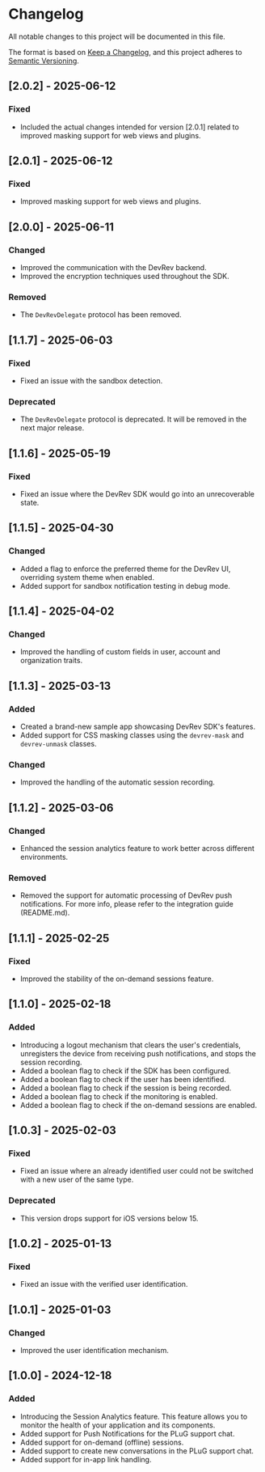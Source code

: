# Changelog

All notable changes to this project will be documented in this file.

The format is based on [Keep a Changelog](https://keepachangelog.com/en/1.0.0/),
and this project adheres to [Semantic Versioning](https://semver.org/spec/v2.0.0.html).

## [2.0.2] - 2025-06-12

### Fixed
- Included the actual changes intended for version [2.0.1] related to improved masking support for web views and plugins.

## [2.0.1] - 2025-06-12

### Fixed
- Improved masking support for web views and plugins.

## [2.0.0] - 2025-06-11

### Changed
- Improved the communication with the DevRev backend.
- Improved the encryption techniques used throughout the SDK.

### Removed
- The `DevRevDelegate` protocol has been removed.

## [1.1.7] - 2025-06-03

### Fixed
- Fixed an issue with the sandbox detection.

### Deprecated
- The `DevRevDelegate` protocol is deprecated. It will be removed in the next major release.

## [1.1.6] - 2025-05-19

### Fixed
- Fixed an issue where the DevRev SDK would go into an unrecoverable state.

## [1.1.5] - 2025-04-30

### Changed
- Added a flag to enforce the preferred theme for the DevRev UI, overriding system theme when enabled.
- Added support for sandbox notification testing in debug mode.

## [1.1.4] - 2025-04-02

### Changed
- Improved the handling of custom fields in user, account and organization traits.

## [1.1.3] - 2025-03-13

### Added
- Created a brand-new sample app showcasing DevRev SDK's features.
- Added support for CSS masking classes using the `devrev-mask` and `devrev-unmask` classes.

### Changed
- Improved the handling of the automatic session recording.

## [1.1.2] - 2025-03-06

### Changed
- Enhanced the session analytics feature to work better across different environments.

### Removed
- Removed the support for automatic processing of DevRev push notifications. For more info, please refer to the integration guide (README.md).

## [1.1.1] - 2025-02-25

### Fixed
- Improved the stability of the on-demand sessions feature.

## [1.1.0] - 2025-02-18

### Added
- Introducing a logout mechanism that clears the user's credentials, unregisters the device from receiving push notifications, and stops the session recording.
- Added a boolean flag to check if the SDK has been configured.
- Added a boolean flag to check if the user has been identified.
- Added a boolean flag to check if the session is being recorded.
- Added a boolean flag to check if the monitoring is enabled.
- Added a boolean flag to check if the on-demand sessions are enabled.

## [1.0.3] - 2025-02-03

### Fixed
- Fixed an issue where an already identified user could not be switched with a new user of the same type.

### Deprecated
- This version drops support for iOS versions below 15.

## [1.0.2] - 2025-01-13

### Fixed
- Fixed an issue with the verified user identification.

## [1.0.1] - 2025-01-03

### Changed
- Improved the user identification mechanism.

## [1.0.0] - 2024-12-18

### Added
- Introducing the Session Analytics feature. This feature allows you to monitor the health of your application and its components.
- Added support for Push Notifications for the PLuG support chat.
- Added support for on-demand (offline) sessions.
- Added support to create new conversations in the PLuG support chat.
- Added support for in-app link handling.
